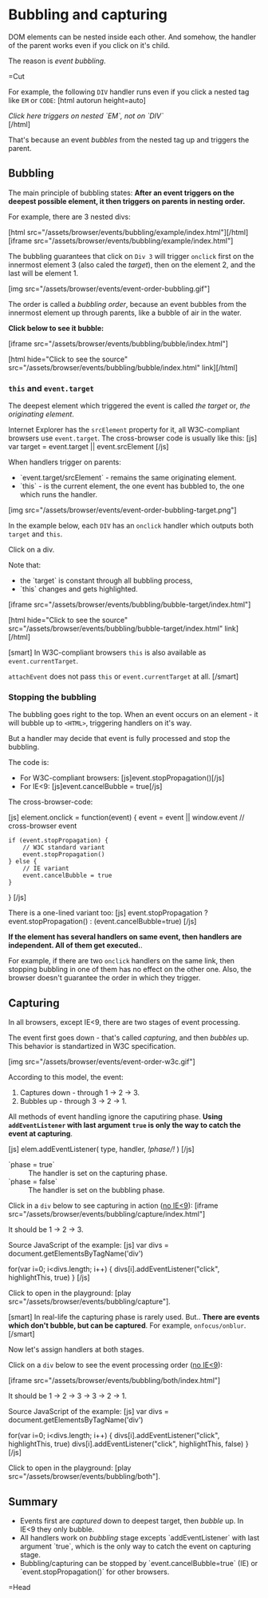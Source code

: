 
# Bubbling and capturing 

DOM elements can be nested inside each other. And somehow, the handler of the parent works even if you click on it's child.

The reason is <i>event bubbling</i>.

=Cut

For example, the following `DIV` handler runs even if you click a nested tag like  `EM` or `CODE`:
[html autorun height=auto]
<div onclick="alert('Div handler worked!')">
  <em>Click here triggers on nested `EM`, not on `DIV`</em>
</div>
[/html]

That's because an event <i>bubbles</i> from the nested tag up and triggers the parent.


## Bubbling   

The main principle of bubbling states:
<b>After an event triggers on the deepest possible element, it then triggers on parents in nesting order.</b>

For example, there are 3 nested divs:

[html src="/assets/browser/events/bubbling/example/index.html"][/html]
[iframe src="/assets/browser/events/bubbling/example/index.html"]

The bubbling guarantees that click on `Div 3` will trigger `onclick` first on the innermost element 3 (also caled the <em>target</em>), then on the element 2, and the last will be element 1.

[img src="/assets/browser/events/event-order-bubbling.gif"]

The order is called a <i>bubbling order</i>, because an event bubbles from the innermost element up through parents, like a bubble of air in the water.

<b>Click below to see it bubble:</b>

[iframe src="/assets/browser/events/bubbling/bubble/index.html"]

[html hide="Click to see the source" src="/assets/browser/events/bubbling/bubble/index.html" link][/html]


### `this` and `event.target`   

The deepest element which triggered the event is called <i>the target</i> or, <i>the originating element</i>.

Internet Explorer has the `srcElement` property for it, all W3C-compliant browsers use `event.target`. The cross-browser code is usually like this:
[js]
var target = event.target || event.srcElement
[/js]

When handlers trigger on parents:
<ul><li>`event.target/srcElement` - remains the same originating element.</li>
<li>`this` - is the current element, the one event has bubbled to, the one which runs the handler.</li>
</ul>

[img src="/assets/browser/events/event-order-bubbling-target.png"]

In the example below, each `DIV` has an `onclick` handler which outputs both `target` and `this`.

Click on a div. 

Note that:
<ul>
<li>the `target` is constant through all bubbling process,</li>
<li>`this` changes and gets highlighted.</li> 
</ul>
[iframe src="/assets/browser/events/bubbling/bubble-target/index.html"]

[html hide="Click to see the source" src="/assets/browser/events/bubbling/bubble-target/index.html" link][/html]

[smart]
In W3C-compliant browsers `this` is also available as `event.currentTarget`.

`attachEvent` does not pass `this` or `event.currentTarget` at all.
[/smart]



### Stopping the bubbling   

The bubbling goes right to the top. When an event occurs on an element - it will bubble up to <code>&lt;HTML&gt;</code>, triggering handlers on it's way.

But a handler may decide that event is fully processed and stop the bubbling.

The code is:
<ul>
<li>For W3C-compliant browsers:
[js]event.stopPropagation()[/js]</li>
<li>For IE&lt;9:
[js]event.cancelBubble = true[/js]</li>
</ul>

The cross-browser-code:

[js]
element.onclick = function(event) {
    event = event || window.event // cross-browser event
    
    if (event.stopPropagation) {
        // W3C standard variant
        event.stopPropagation()
    } else {
        // IE variant
        event.cancelBubble = true
    }
}
[/js]

There is a one-lined variant too:
[js]
event.stopPropagation ? event.stopPropagation() : (event.cancelBubble=true)
[/js]

<b>If the element has several handlers on same event, then handlers are independent. All of them get executed.</b>. 

For example, if there are two `onclick` handlers on the same link, then stopping bubbling in one of them has no effect on the other one. Also, the browser doesn't guarantee the order in which they trigger. 


## Capturing   

In all browsers, except IE&lt;9, there are two stages of event processing.

The event first goes down - that's called <i>capturing</i>, and then <i>bubbles</i> up. This behavior is standartized in W3C specification.

[img src="/assets/browser/events/event-order-w3c.gif"]

According to this model, the event:
<ol>
<li>Captures down - through 1 -&gt; 2 -&gt; 3.</li>
<li>Bubbles up - through 3 -&gt; 2 -&gt; 1.</li>
</ol>

All methods of event handling ignore the caputiring phase. <b>Using `addEventListener` with last argument `true` is only the way to catch the event at capturing</b>.

[js]
elem.addEventListener( type, handler, *!*phase*/!* )
[/js]

<dl>
<dt>`phase = true`</dt>
<dd>The handler is set on the capturing phase.</dd>
<dt>`phase = false`</dt>
<dd>The handler is set on the bubbling phase.</dd>
</dl>

Click in a `div` below to see capturing in action (<u>no IE&lt;9</u>):
[iframe src="/assets/browser/events/bubbling/capture/index.html"]

It should be 1 -&gt; 2 -&gt; 3.

Source JavaScript of the example:
[js]
var divs = document.getElementsByTagName('div')

for(var i=0; i<divs.length; i++) {
  divs[i].addEventListener("click", highlightThis, true)
}
[/js]

Click to open in the playground: [play src="/assets/browser/events/bubbling/capture"].

[smart]
In real-life the capturing phase is rarely used. But..
<b>There are events which don't bubble, but can be captured</b>. For example, `onfocus/onblur`.
[/smart]

Now let's assign handlers at both stages.

Click on a `div` below to see the event processing order (<u>no IE&lt;9</u>):

[iframe src="/assets/browser/events/bubbling/both/index.html"]

It should be 1 -&gt; 2 -&gt; 3 -&gt; 3 -&gt; 2 -&gt; 1.

Source JavaScript of the example:
[js]
var divs = document.getElementsByTagName('div')

for(var i=0; i<divs.length; i++) {
  divs[i].addEventListener("click", highlightThis, true)
  divs[i].addEventListener("click", highlightThis, false)
}
[/js]

Click to open in the playground: [play src="/assets/browser/events/bubbling/both"].




## Summary   
<ul>
<li>Events first are <i>captured</i> down to deepest target, then <em>bubble</em> up. In IE&lt;9 they only bubble.</li>
<li>All handlers work on <i>bubbling</i> stage excepts `addEventListener` with last argument `true`, which is the only way to catch the event on capturing stage.</li>
<li>Bubbling/capturing can be stopped by `event.cancelBubble=true` (IE) or `event.stopPropagation()` for other browsers.</li>
</ul>

=Head

<script type="text/javascript">
function highlightMe(elem) {
    elem.style.backgroundColor='yellow'
    alert(elem.className)
    elem.style.backgroundColor = ''
}

function highlightMe2(e) {
    highlightMe(e.currentTarget)
}
</script>
